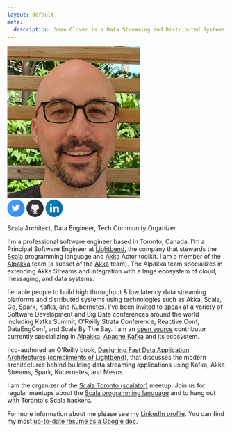 ```yaml
---
layout: default
meta:
  description: Sean Glover is a Data Streaming and Distributed Systems Software Engineer living in Toronto.  Sean is a Principal Engineer at Lightbend, open source software enthusiast, and Scala Toronto meetup organizer.
---
```

<div class="about-header">
  <a href="/assets/sean_glover_headshot_2017.jpg"><img class="seglo" src="/assets/sean_glover_headshot_2017_sm.jpg" alt="Sean Glover" /></a>
  <br />
  <div class="social">
    <a href="https://twitter.com/{{ site.twitter_username }}"><svg width="40px" height="40px" viewBox="0 0 60 60" version="1.1" xmlns="http://www.w3.org/2000/svg" xmlns:xlink="http://www.w3.org/1999/xlink" xmlns:sketch="http://www.bohemiancoding.com/sketch/ns">
        <path d="M0,30 C0,13.4314567 13.4508663,0 30.0433526,0 C46.6358389,0 60.0867052,13.4314567 60.0867052,30 C60.0867052,46.5685433 46.6358389,60 30.0433526,60 C13.4508663,60 0,46.5685433 0,30 Z M0,30" fill="#4099FF" sketch:type="MSShapeGroup"></path>
        <path d="M29.2997675,23.8879776 L29.3627206,24.9260453 L28.3135016,24.798935 C24.4943445,24.3116787 21.1578281,22.6592444 18.3249368,19.8840023 L16.9399677,18.5069737 L16.5832333,19.5238563 C15.8277956,21.7906572 16.3104363,24.1845684 17.8842648,25.7946325 C18.72364,26.6844048 18.5347806,26.8115152 17.0868584,26.2818888 C16.5832333,26.1124083 16.1425613,25.985298 16.1005925,26.0488532 C15.9537019,26.1971486 16.457327,28.1249885 16.8560302,28.8876505 C17.4016241,29.9469033 18.5137962,30.9849709 19.7308902,31.5993375 L20.7591248,32.0865938 L19.5420308,32.1077788 C18.3669055,32.1077788 18.3249368,32.1289639 18.4508431,32.57385 C18.8705307,33.9508786 20.5282967,35.4126474 22.3749221,36.048199 L23.6759536,36.4930852 L22.5427971,37.1710069 C20.8640467,38.1455194 18.891515,38.6963309 16.9189833,38.738701 C15.9746862,38.759886 15.1982642,38.8446262 15.1982642,38.9081814 C15.1982642,39.1200319 17.7583585,40.306395 19.2482495,40.7724662 C23.7179224,42.1494948 29.0269705,41.5563132 33.0140027,39.2047722 C35.846894,37.5311528 38.6797853,34.2050993 40.0018012,30.9849709 C40.7152701,29.2689815 41.428739,26.1335934 41.428739,24.6294545 C41.428739,23.654942 41.4916922,23.5278317 42.6668174,22.3626537 C43.359302,21.6847319 44.0098178,20.943255 44.135724,20.7314044 C44.3455678,20.3288884 44.3245835,20.3288884 43.2543801,20.6890343 C41.4707078,21.324586 41.2188952,21.2398458 42.1002392,20.2865183 C42.750755,19.6085965 43.527177,18.3798634 43.527177,18.0197174 C43.527177,17.9561623 43.2124113,18.0620876 42.8556769,18.252753 C42.477958,18.4646036 41.6385828,18.7823794 41.0090514,18.9730449 L39.8758949,19.3331908 L38.8476603,18.634084 C38.281082,18.252753 37.4836756,17.829052 37.063988,17.7019416 C35.9937846,17.4053509 34.357003,17.447721 33.3917215,17.7866818 C30.768674,18.7400093 29.110908,21.1974757 29.2997675,23.8879776 Z M29.2997675,23.8879776" id="Path" fill="#FFFFFF" sketch:type="MSShapeGroup"></path>
        <path d="M60.0867052,30 C60.0867052,46.5685433 46.6358389,60 30.0433526,60 C23.8895925,60 18.1679598,58.1525134 13.4044895,54.9827754 L47.8290478,5.81941103 C55.2628108,11.2806503 60.0867052,20.0777973 60.0867052,30 Z M60.0867052,30" id="reflec" fill-opacity="0.08" fill="#000000" sketch:type="MSShapeGroup"></path>
    </svg></a>
    <a href="https://github.com/{{ site.github_username }}"><svg width="40px" height="40px" viewBox="0 0 60 60" version="1.1" xmlns="http://www.w3.org/2000/svg" xmlns:xlink="http://www.w3.org/1999/xlink" xmlns:sketch="http://www.bohemiancoding.com/sketch/ns">
        <path d="M0.336871032,30 C0.336871032,13.4314567 13.5672313,0 29.8877097,0 C46.208188,0 59.4385483,13.4314567 59.4385483,30 C59.4385483,46.5685433 46.208188,60 29.8877097,60 C13.5672313,60 0.336871032,46.5685433 0.336871032,30 Z M0.336871032,30" id="Github" fill="#333333" sketch:type="MSShapeGroup"></path>
        <path d="M18.2184245,31.9355566 C19.6068506,34.4507902 22.2845295,36.0156764 26.8007287,36.4485173 C26.1561023,36.9365335 25.3817877,37.8630984 25.2749857,38.9342607 C24.4644348,39.4574749 22.8347506,39.62966 21.5674303,39.2310659 C19.7918469,38.6717023 19.1119377,35.1642642 16.4533306,35.6636959 C15.8773626,35.772144 15.9917933,36.1507609 16.489567,36.4722998 C17.3001179,36.9955141 18.0629894,37.6500075 18.6513541,39.04366 C19.1033554,40.113871 20.0531304,42.0259813 23.0569369,42.0259813 C24.2489236,42.0259813 25.0842679,41.8832865 25.0842679,41.8832865 C25.0842679,41.8832865 25.107154,44.6144649 25.107154,45.6761142 C25.107154,46.9004355 23.4507693,47.2457569 23.4507693,47.8346108 C23.4507693,48.067679 23.9990832,48.0895588 24.4396415,48.0895588 C25.3102685,48.0895588 27.1220883,47.3646693 27.1220883,46.0918317 C27.1220883,45.0806012 27.1382993,41.6806599 27.1382993,41.0860982 C27.1382993,39.785673 27.8372803,39.3737607 27.8372803,39.3737607 C27.8372803,39.3737607 27.924057,46.3153869 27.6704022,47.2457569 C27.3728823,48.3397504 26.8360115,48.1846887 26.8360115,48.6727049 C26.8360115,49.3985458 29.0168704,48.8505978 29.7396911,47.2571725 C30.2984945,46.0166791 30.0543756,39.2072834 30.0543756,39.2072834 L30.650369,39.1949165 C30.650369,39.1949165 30.6837446,42.3123222 30.6637192,43.7373675 C30.6427402,45.2128317 30.5426134,47.0792797 31.4208692,47.9592309 C31.9977907,48.5376205 33.868733,49.5526562 33.868733,48.62514 C33.868733,48.0857536 32.8436245,47.6424485 32.8436245,46.1831564 L32.8436245,39.4688905 C33.6618042,39.4688905 33.5387911,41.6768547 33.5387911,41.6768547 L33.5988673,45.7788544 C33.5988673,45.7788544 33.4186389,47.2733446 35.2190156,47.8992991 C35.8541061,48.1209517 37.2139245,48.1808835 37.277815,47.8089257 C37.3417055,47.4360167 35.6405021,46.8814096 35.6252446,45.7236791 C35.6157088,45.0178155 35.6567131,44.6059032 35.6567131,41.5379651 C35.6567131,38.470027 35.2438089,37.336079 33.8048426,36.4323453 C38.2457082,35.9766732 40.9939527,34.880682 42.3337458,31.9450695 C42.4383619,31.9484966 42.8791491,30.5737742 42.8219835,30.5742482 C43.1223642,29.4659853 43.2844744,28.1550957 43.3168964,26.6025764 C43.3092677,22.3930799 41.2895654,20.9042975 40.9014546,20.205093 C41.4736082,17.0182425 40.8060956,15.5675121 40.4961791,15.0699829 C39.3518719,14.6637784 36.5149435,16.1145088 34.9653608,17.1371548 C32.438349,16.3998984 27.0982486,16.4712458 25.0957109,17.3274146 C21.4005522,14.6875608 19.445694,15.0918628 19.445694,15.0918628 C19.445694,15.0918628 18.1821881,17.351197 19.1119377,20.6569598 C17.8961113,22.2028201 16.9902014,23.2968136 16.9902014,26.1963718 C16.9902014,27.8297516 17.1828264,29.2918976 17.6176632,30.5685404 C17.5643577,30.5684093 18.2008493,31.9359777 18.2184245,31.9355566 Z M18.2184245,31.9355566" id="Path" fill="#FFFFFF" sketch:type="MSShapeGroup"></path>
        <path d="M59.4385483,30 C59.4385483,46.5685433 46.208188,60 29.8877097,60 C23.8348308,60 18.2069954,58.1525134 13.5216148,54.9827754 L47.3818361,5.81941103 C54.6937341,11.2806503 59.4385483,20.0777973 59.4385483,30 Z M59.4385483,30" id="reflec" fill-opacity="0.08" fill="#000000" sketch:type="MSShapeGroup"></path>
    </svg></a>
    <a href="https://linkedin.com/in/{{ site.linkedin_username }}"><svg width="40px" height="40px" viewBox="0 0 60 60" version="1.1" xmlns="http://www.w3.org/2000/svg" xmlns:xlink="http://www.w3.org/1999/xlink" xmlns:sketch="http://www.bohemiancoding.com/sketch/ns">
        <path d="M0.449161376,30 C0.449161376,13.4314567 13.6795217,0 30,0 C46.3204783,0 59.5508386,13.4314567 59.5508386,30 C59.5508386,46.5685433 46.3204783,60 30,60 C13.6795217,60 0.449161376,46.5685433 0.449161376,30 Z M0.449161376,30" fill="#007BB6" sketch:type="MSShapeGroup"></path>
        <path d="M22.4680392,23.7098144 L15.7808366,23.7098144 L15.7808366,44.1369537 L22.4680392,44.1369537 L22.4680392,23.7098144 Z M22.4680392,23.7098144" id="Path" fill="#FFFFFF" sketch:type="MSShapeGroup"></path>
        <path d="M22.9084753,17.3908761 C22.8650727,15.3880081 21.4562917,13.862504 19.1686418,13.862504 C16.8809918,13.862504 15.3854057,15.3880081 15.3854057,17.3908761 C15.3854057,19.3522579 16.836788,20.9216886 19.0818366,20.9216886 L19.1245714,20.9216886 C21.4562917,20.9216886 22.9084753,19.3522579 22.9084753,17.3908761 Z M22.9084753,17.3908761" id="Path" fill="#FFFFFF" sketch:type="MSShapeGroup"></path>
        <path d="M46.5846502,32.4246563 C46.5846502,26.1503226 43.2856534,23.2301456 38.8851658,23.2301456 C35.3347011,23.2301456 33.7450983,25.2128128 32.8575489,26.6036896 L32.8575489,23.7103567 L26.1695449,23.7103567 C26.2576856,25.6271338 26.1695449,44.137496 26.1695449,44.137496 L32.8575489,44.137496 L32.8575489,32.7292961 C32.8575489,32.1187963 32.9009514,31.5097877 33.0777669,31.0726898 C33.5610713,29.8530458 34.6614937,28.5902885 36.5089747,28.5902885 C38.9297703,28.5902885 39.8974476,30.4634101 39.8974476,33.2084226 L39.8974476,44.1369537 L46.5843832,44.1369537 L46.5846502,32.4246563 Z M46.5846502,32.4246563" id="Path" fill="#FFFFFF" sketch:type="MSShapeGroup"></path>
        <path d="M59.5508386,30 C59.5508386,46.5685433 46.3204783,60 30,60 C23.9471212,60 18.3192858,58.1525134 13.6339051,54.9827754 L47.4941264,5.81941103 C54.8060245,11.2806503 59.5508386,20.0777973 59.5508386,30 Z M59.5508386,30" id="reflec" fill-opacity="0.08" fill="#000000" sketch:type="MSShapeGroup"></path>
    </svg></a>
    <br />
  </div>
</div>
<div class="about-text">
<p class="headline">
Scala Architect, Data Engineer, Tech Community Organizer
</p>
<p>
I'm a professional software engineer based in Toronto, Canada. I'm a Principal Software Engineer at <a href="http://www.lightbend.com">Lightbend</a>, the company that stewards the <a href="https://www.scala-lang.org/">Scala</a> programming language and <a href="https://akka.io/">Akka</a> Actor toolkit. I am a member of the <a href="https://doc.akka.io/docs/alpakka/current/index.html">Alpakka</a> team (a subset of the <a href="https://akka.io/">Akka</a> team). The Alpakka team specializes in extending Akka Streams and integration with a large ecosystem of cloud, messaging, and data systems.
</p>
<p>
I enable people to build high throughput & low latency data streaming platforms and distributed systems using technologies such as Akka, Scala, Go, Spark, Kafka, and Kubernetes. I've been invited to <a href="/talks/">speak</a> at a variety of Software Development and Big Data conferences around the world including Kafka Summit, O'Reilly Strata Conference, Reactive Conf, DataEngConf, and Scale By The Bay. I am an <a href="/opensource/">open source</a> contributor currently specializing in <a href="https://doc.akka.io/docs/alpakka/current/index.html">Alpakka</a>, <a href="https://kafka.apache.org/">Apache Kafka</a> and its ecosystem.
</p>
<p>
I co-authored an O'Reilly book, <a href="/assets/designing-fast-data-app-architectures.pdf">Designing Fast Data Application Architectures</a> (<a href="https://www.lightbend.com/ebooks/designing-fast-data-application-architectures-with-spark-mesos-akka-cassandra-kafka-oreilly">compliments of Lightbend</a>), that discusses the modern architectures behind building data streaming applications using Kafka, Akka Streams, Spark, Kubernetes, and Mesos.
</p>
<p>
I am the organizer of the <a href="http://www.meetup.com/scalator/">Scala Toronto (scalator)</a> meetup.  Join us for regular meetups about the <a href="http://www.scala-lang.org/">Scala programming language</a> and to hang out with Toronto's Scala hackers.
</p>
<p>
For more information about me please see my <a href="https://www.linkedin.com/in/seanaglover">LinkedIn profile</a>.  You can find my most <a href="https://docs.google.com/document/d/1yz9xtABfyRei2wTj--HMeV9DUOgx_BMw6kLgIBjgDME/edit?usp=sharing">up-to-date resume as a Google doc</a>.
</p>
